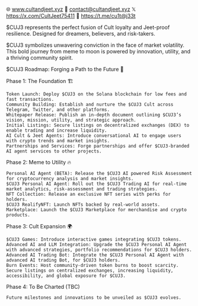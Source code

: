 🌐 www.cultandjeet.xyz 
📧 contact@cultandjeet.xyz 
𝕏 https://x.com/CultJeet75411 
📱 https://t.me/cu1t@j33t


$CUJ3 represents the perfect fusion of Cult loyalty and Jeet-proof resilience. Designed for dreamers, believers, and risk-takers.

$CUJ3 symbolizes unwavering conviction in the face of market volatility. This bold journey from meme to moon is powered by innovation, utility, and a thriving community spirit.


$CUJ3 Roadmap: Forging a Path to the Future 🚀

Phase 1: The Foundation 🏗️

    Token Launch: Deploy $CUJ3 on the Solana blockchain for low fees and fast transactions.
    Community Building: Establish and nurture the $CUJ3 Cult across Telegram, Twitter, and other platforms.
    Whitepaper Release: Publish an in-depth document outlining $CUJ3’s vision, mission, utility, and strategic approach.
    Initial Listings: Secure listings on decentralized exchanges (DEX) to enable trading and increase liquidity.
    AI Cult & Jeet Agents: Introduce conversational AI to engage users with crypto trends and market insights.
    Partnerships and Services: Forge partnerships and offer $CUJ3-branded AI agent services to other projects.

Phase 2: Meme to Utility 🔥

    Personal AI Agent (BETA): Release the $CUJ3 AI powered Risk Assessment for cryptocurrency analysis and market insights.
    $CUJ3 Personal AI Agent: Roll out the $CUJ3 Trading AI for real-time market analytics, risk-assessment and trading strategies.
    NFT Collection: Release an exclusive NFT series with perks for holders.
    $CUJ3 RealifyNFT: Launch NFTs backed by real-world assets.
    Marketplace: Launch the $CUJ3 Marketplace for merchandise and crypto products.

Phase 3: Cult Expansion 🌍

    $CUJ3 Games: Introduce interactive games integrating $CUJ3 tokens.
    Advanced AI and LLM Integration: Upgrade the $CUJ3 Personal AI Agent with advanced strategies, portfolio recommendations for $CUJ3 holders.
    Advanced AI Trading Bot: Integrate the $CUJ3 Personal AI Agent with advanced AI trading Bot, for $CUJ3 holders.
    Burn Events: Host community-driven token burns to boost scarcity.
    Secure listings on centralized exchanges, increasing liquidity, accessibility, and global exposure for $CUJ3.

Phase 4: To Be Charted (TBC)

    Future milestones and innovations to be unveiled as $CUJ3 evolves.
